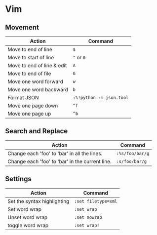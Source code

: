 # Vim

## Movement

| Action                     | Command                  |
| -------------------------- | ------------------------ |
| Move to end of line        | `$`                      |
| Move to start of line      | `^` or `0`               |
| Move to end of line & edit | `A`                      |
| Move to end of file        | `G`                      |
| Move one word forward      | `w`                      |
| Move one word backward     | `b`                      |
| Format JSON                | `:%!python -m json.tool` |
| Move one page down         | `^f`                     |
| Move one page up           | `^b`                     |

## Search and Replace

| Action                                          | Command         |
| ----------------------------------------------- | --------------- |
| Change each 'foo' to 'bar' in all the lines.    | `:%s/foo/bar/g` |
| Change each 'foo' to 'bar' in the current line. | `:s/foo/bar/g`  |

## Settings

| Action                      | Command             |
| --------------------------- | ------------------- |
| Set the syntax highlighting | `:set filetype=xml` |
| Set word wrap               | `:set wrap`         |
| Unset word wrap             | `:set nowrap`       |
| toggle word wrap            | `:set wrap!`        |
